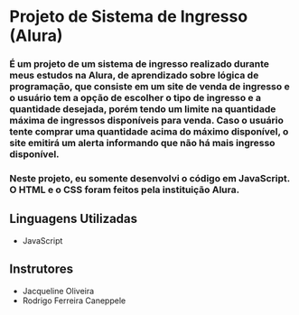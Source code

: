 # Projeto de Sistema de Ingresso (Alura)

### É um projeto de um sistema de ingresso realizado durante meus estudos na Alura, de aprendizado sobre lógica de programação, que consiste em um site de venda de ingresso e o usuário tem a opção de escolher o tipo de ingresso e a quantidade desejada, porém tendo um limite na quantidade máxima de ingressos disponíveis para venda. Caso o usuário tente comprar uma quantidade acima do máximo disponível, o site emitirá um alerta informando que não há mais ingresso disponível.

### Neste projeto, eu somente desenvolvi o código em JavaScript. O HTML e o CSS foram feitos pela instituição Alura.

## Linguagens Utilizadas

- JavaScript

## Instrutores

- Jacqueline Oliveira
- Rodrigo Ferreira Caneppele
